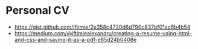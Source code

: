 # Personal CV

* https://gist.github.com/Iftimie/2e358c4720d6d790c837bf01ac6b4b54
* https://medium.com/@iftimiealexandru/creating-a-resume-using-html-and-css-and-saving-it-as-a-pdf-e85d24b0408e
